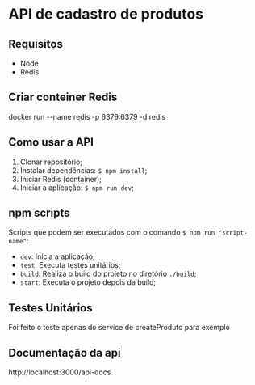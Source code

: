 # API de cadastro de produtos 

## Requisitos

- Node
- Redis

## Criar conteiner Redis

docker run --name redis -p 6379:6379 -d redis

## Como usar a API

1. Clonar repositório;
2. Instalar dependências: `$ npm install`;
3. Iniciar Redis (container);
4. Iniciar a aplicação: `$ npm run dev`;

## npm scripts

Scripts que podem ser executados com o comando `$ npm run "script-name"`:
* `dev`: Inicia a aplicação;
* `test`: Executa testes unitários;
* `build`: Realiza o build do projeto no diretório `./build`;
* `start`: Executa o projeto depois da build;

## Testes Unitários

Foi feito o teste apenas do service de createProduto para exemplo

## Documentação da api

http://localhost:3000/api-docs

